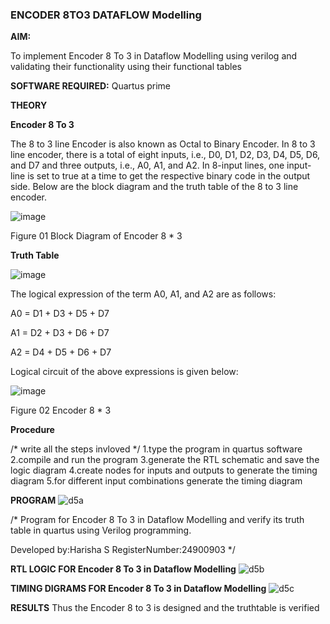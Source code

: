 ### ENCODER 8TO3 DATAFLOW Modelling

**AIM:**

To implement  Encoder 8 To 3 in Dataflow Modelling using verilog and validating their functionality using their functional tables

**SOFTWARE REQUIRED:** Quartus prime

**THEORY**

**Encoder 8 To 3**

The 8 to 3 line Encoder is also known as Octal to Binary Encoder. In 8 to 3 line encoder, there is a total of eight inputs, i.e., D0, D1, D2, D3, D4, D5, D6, and D7 and three outputs, i.e., A0, A1, and A2. In 8-input lines, one input-line is set to true at a time to get the respective binary code in the output side. Below are the block diagram and the truth table of the 8 to 3 line encoder.

![image](https://github.com/naavaneetha/ENCODER8TO3DATAFLOW/assets/154305477/0bc242c1-eb9e-4c47-afe5-30428470efc3)

Figure 01  Block Diagram of Encoder 8 * 3

**Truth Table**

![image](https://github.com/naavaneetha/ENCODER8TO3DATAFLOW/assets/154305477/35496b14-ae6e-4cd1-9abd-d6736b576575)

The logical expression of the term A0, A1, and A2 are as follows:

A0 = D1 + D3 + D5 + D7

A1 = D2 + D3 + D6 + D7

A2 = D4 + D5 + D6 + D7

Logical circuit of the above expressions is given below:

![image](https://github.com/naavaneetha/ENCODER8TO3DATAFLOW/assets/154305477/95acaee6-c873-4c75-89eb-ef09fb158053)

Figure 02  Encoder 8 * 3

**Procedure**

/* write all the steps invloved */
   1.type the program in quartus software
   2.compile and run the program
   3.generate the RTL schematic and save the logic diagram
   4.create nodes for inputs and outputs to generate the timing diagram
   5.for different input combinations generate the timing diagram

**PROGRAM**
![d5a](https://github.com/user-attachments/assets/86660b6e-4125-4d42-a07d-6c668813f7d8)


/* Program for Encoder 8 To 3 in Dataflow Modelling and verify its truth table in quartus using Verilog programming. 

Developed by:Harisha S RegisterNumber:24900903
*/

**RTL LOGIC FOR Encoder 8 To 3 in Dataflow Modelling**
![d5b](https://github.com/user-attachments/assets/9d10598a-5526-4f09-b957-1a29625019d5)

**TIMING DIGRAMS FOR Encoder 8 To 3 in Dataflow Modelling**
![d5c](https://github.com/user-attachments/assets/fca8890f-6209-42ec-badc-8e113d3b9e12)

**RESULTS**
Thus the Encoder 8 to 3 is designed and the truthtable is verified




